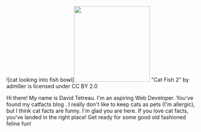 ![cat looking into fish bowl]<img src="https://live.staticflickr.com/3313/3481540500_c846c62863_b.jpg" width="200"/>
"Cat Fish 2" by admiller is licensed under CC BY 2.0

Hi there! My name is David Tetreau. I'm an aspiring Web Developer. You've found my catfacts blog . I really don't like to keep cats as pets (I'm allergic), but I think cat facts are funny. I'm glad you are here. If you love cat facts, you've landed in the right place! Get ready for some good old fashioned feline fun!

